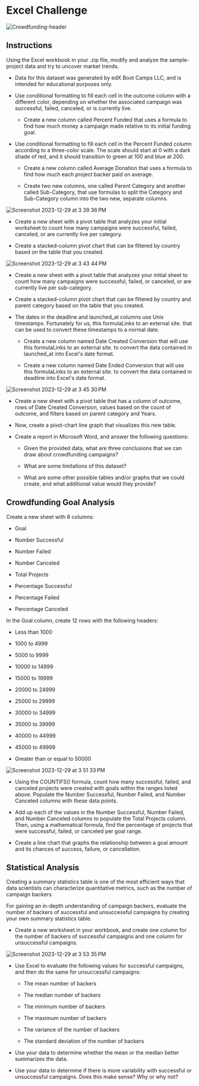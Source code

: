 # Excel Challenge
![Crowdfunding-header](https://github.com/cbake105/Excel_Crowdfunding/assets/133677209/a17f26e3-c36f-4d2f-be40-9e287970f6f8)

## Instructions
Using the Excel workbook in your .zip file, modify and analyze the sample-project data and try to uncover market trends.

- Data for this dataset was generated by edX Boot Camps LLC, and is intended for educational purposes only.

- Use conditional formatting to fill each cell in the outcome column with a different color, depending on whether the associated campaign was successful, failed, canceled, or is currently live.

  - Create a new column called Percent Funded that uses a formula to find how much money a campaign made relative to its initial funding goal.

- Use conditional formatting to fill each cell in the Percent Funded column according to a three-color scale. The scale should start at 0 with a dark shade of red, and it should transition to green at 100 and blue at 200.

  - Create a new column called Average Donation that uses a formula to find how much each project backer paid on average.

  - Create two new columns, one called Parent Category and another called Sub-Category, that use formulas to split the Category and Sub-Category column into the two new, separate columns.

![Screenshot 2023-12-29 at 3 39 36 PM](https://github.com/cbake105/VBA_Stock_Market_Analysis/assets/133677209/84d9f8c3-8bab-49f7-b689-9d49ddc6316b)
 
  - Create a new sheet with a pivot table that analyzes your initial worksheet to count how many campaigns were successful, failed, canceled, or are currently live per category.

- Create a stacked-column pivot chart that can be filtered by country based on the table that you created.

![Screenshot 2023-12-29 at 3 43 44 PM](https://github.com/cbake105/VBA_Stock_Market_Analysis/assets/133677209/61faa48c-3880-4b5d-bc48-a5c5b6117e9a)

- Create a new sheet with a pivot table that analyzes your initial sheet to count how many campaigns were successful, failed, or canceled, or are currently live per sub-category.

- Create a stacked-column pivot chart that can be filtered by country and parent category based on the table that you created.

- The dates in the deadline and launched_at columns use Unix timestamps. Fortunately for us, this formulaLinks to an external site. that can be used to convert these timestamps to a normal date.

  - Create a new column named Date Created Conversion that will use this formulaLinks to an external site. to convert the data contained in launched_at into Excel's date format.

  - Create a new column named Date Ended Conversion that will use this formulaLinks to an external site. to convert the data contained in deadline into Excel's date format.

![Screenshot 2023-12-29 at 3 45 30 PM](https://github.com/cbake105/VBA_Stock_Market_Analysis/assets/133677209/1b56aa96-fac2-406f-b5d0-06b62c742db1)

  - Create a new sheet with a pivot table that has a column of outcome, rows of Date Created Conversion, values based on the count of outcome, and filters based on parent category and Years.

  - Now, create a pivot-chart line graph that visualizes this new table.

- Create a report in Microsoft Word, and answer the following questions:

  - Given the provided data, what are three conclusions that we can draw about crowdfunding campaigns?

  - What are some limitations of this dataset?

  - What are some other possible tables and/or graphs that we could create, and what additional value would they provide?

## Crowdfunding Goal Analysis
Create a new sheet with 8 columns:

- Goal

- Number Successful

- Number Failed

- Number Canceled

- Total Projects

- Percentage Successful

- Percentage Failed

- Percentage Canceled

In the Goal column, create 12 rows with the following headers:

- Less than 1000

- 1000 to 4999

- 5000 to 9999

- 10000 to 14999

- 15000 to 19999

- 20000 to 24999

- 25000 to 29999

- 30000 to 34999

- 35000 to 39999

- 40000 to 44999

- 45000 to 49999

- Greater than or equal to 50000

![Screenshot 2023-12-29 at 3 51 33 PM](https://github.com/cbake105/VBA_Stock_Market_Analysis/assets/133677209/dffe7541-a8f7-4c1e-81a5-9d515d4c5268)

- Using the COUNTIFS() formula, count how many successful, failed, and canceled projects were created with goals within the ranges listed above. Populate the Number Successful, Number Failed, and Number Canceled columns with these data points.

- Add up each of the values in the Number Successful, Number Failed, and Number Canceled columns to populate the Total Projects column. Then, using a mathematical formula, find the percentage of projects that were successful, failed, or canceled per goal range.

- Create a line chart that graphs the relationship between a goal amount and its chances of success, failure, or cancellation.

## Statistical Analysis
Creating a summary statistics table is one of the most efficient ways that data scientists can characterize quantitative metrics, such as the number of campaign backers.

For gaining an in-depth understanding of campaign backers, evaluate the number of backers of successful and unsuccessful campaigns by creating your own summary statistics table.

- Create a new worksheet in your workbook, and create one column for the number of backers of successful campaigns and one column for unsuccessful campaigns.

![Screenshot 2023-12-29 at 3 53 35 PM](https://github.com/cbake105/VBA_Stock_Market_Analysis/assets/133677209/ab2c7757-f327-4954-b0ac-184b99d7d38d)

- Use Excel to evaluate the following values for successful campaigns, and then do the same for unsuccessful campaigns:

  - The mean number of backers

  - The median number of backers

  - The minimum number of backers

  - The maximum number of backers

  - The variance of the number of backers

  - The standard deviation of the number of backers

- Use your data to determine whether the mean or the median better summarizes the data.

- Use your data to determine if there is more variability with successful or unsuccessful campaigns. Does this make sense? Why or why not?

